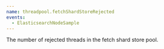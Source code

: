 ```yaml
---
name: threadpool.fetchShardStoreRejected
events:
  - ElasticsearchNodeSample
---
```


The number of rejected threads in the fetch shard store pool.